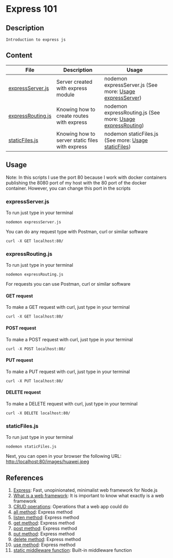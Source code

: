 # Express 101

## Description

    Introduction to express js

## Content

| File | Description | Usage |
| --- | --- | --- |
| [expressServer.js](expressServer.js) | Server created with express module | nodemon expressServer.js (See more: [Usage expressServer](#expressServer.js)) |
| [expressRouting.js](expressRouting.js) | Knowing how to create routes with express | nodemon expressRouting.js (See more: [Usage expressRouting](#expressRouting.js)) |
| [staticFiles.js](staticFiles.js) | Knowing how to server static files with express | nodemon staticFiles.js (See more: [Usage staticFiles](#staticFiles.js)) |

## Usage

Note: In this scripts I use the port 80 because I work with docker containers publishing the 8080 port of my host with the 80 port of the docker container. However, you can change this port in the scripts

### expressServer.js

To run just type in your terminal

    nodemon expressServer.js
You can do any request type with Postman, curl or similar software

    curl -X GET localhost:80/

### expressRouting.js

To run just type in your terminal

    nodemon expressRouting.js
For requests you can use Postman, curl or similar software

#### GET request

To make a GET request with curl, just type in your terminal

    curl -X GET localhost:80/

#### POST request

To make a POST request with curl, just type in your terminal

    curl -X POST localhost:80/

#### PUT request

To make a PUT request with curl, just type in your terminal

    curl -X PUT localhost:80/

#### DELETE request

To make a DELETE request with curl, just type in your terminal

    curl -X DELETE localhost:80/

### staticFiles.js

To run just type in your terminal

    nodemon staticFiles.js
Next, you can open in your browser the following URL:\
<http://localhost:80/images/huawei.jpeg>

## References

1. [Express](https://expressjs.com): Fast, unopinionated, minimalist web framework for Node.js
2. [What is a web framework](https://en.wikipedia.org/wiki/Web_framework): It is important to know what exactly is a web framework
3. [CRUD operations](https://www.codecademy.com/articles/what-is-crud): Operations that a web app could do
4. [all method](http://expressjs.com/es/api.html#app.all): Express method
5. [listen method](http://expressjs.com/es/api.html#app.listen): Express method
6. [get method](http://expressjs.com/es/api.html#app.get): Express method
7. [post method](http://expressjs.com/es/api.html#app.post.method): Express method
8. [put method](http://expressjs.com/es/api.html#app.put.method): Express method
9. [delete method](http://expressjs.com/es/api.html#app.delete.method): Express method
10. [use method](http://expressjs.com/es/api.html#app.use): Express method
11. [static middleware function](http://expressjs.com/es/api.html#express.static): Built-in middleware function

